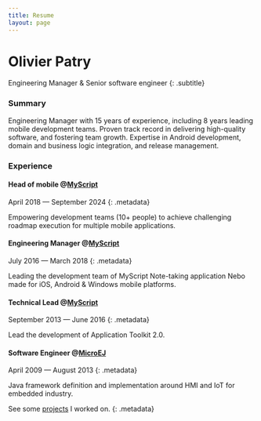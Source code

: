 ```yaml
---
title: Resume
layout: page
---
```


# Olivier Patry

Engineering Manager & Senior software engineer
{: .subtitle}

### Summary
Engineering Manager with 15 years of experience, including 8 years leading mobile development teams. Proven track record in delivering high-quality software, and fostering team growth. Expertise in Android development, domain and business logic integration, and release management.

### Experience

#### Head of mobile @[MyScript](https://www.myscript.com/)

April 2018 — September 2024
{: .metadata}

Empowering development teams (10+ people) to achieve challenging roadmap execution for multiple mobile applications.


#### Engineering Manager @[MyScript](https://www.myscript.com/)

July 2016 — March 2018
{: .metadata}

Leading the development team of MyScript Note-taking application Nebo made for iOS, Android & Windows mobile platforms.


#### Technical Lead @[MyScript](https://www.myscript.com/)

September 2013 — June 2016
{: .metadata}

Lead the development of Application Toolkit 2.0.


#### Software Engineer @[MicroEJ](https://www.microej.com/)

April 2009 — August 2013
{: .metadata}

Java framework definition and implementation around HMI and IoT for embedded industry.

See some [projects](/projects.html) I worked on.
{: .metadata}
